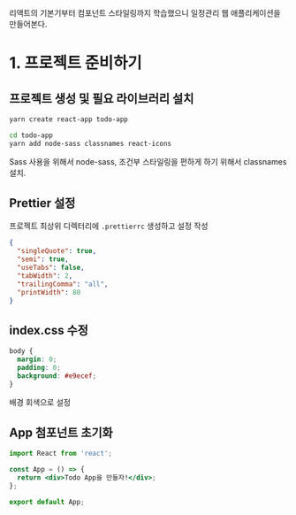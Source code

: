 리액트의 기본기부터 컴포넌트 스타일링까지 학습했으니 일정관리 웹 애플리케이션을 만들어본다.

# 1. 프로젝트 준비하기

## 프로젝트 생성 및 필요 라이브러리 설치

```bash
yarn create react-app todo-app
```

```bash
cd todo-app
yarn add node-sass classnames react-icons
```

Sass 사용을 위해서 node-sass, 조건부 스타일링을 편하게 하기 위해서 classnames 설치.

## Prettier 설정

프로젝트 최상위 디렉터리에 `.prettierrc` 생성하고 설정 작성

```json
{
  "singleQuote": true,
  "semi": true,
  "useTabs": false,
  "tabWidth": 2,
  "trailingComma": "all",
  "printWidth": 80
}
```

## index.css 수정

```css
body {
  margin: 0;
  padding: 0;
  background: #e9ecef;
}
```

배경 회색으로 설정

## App 첨포넌트 초기화

```jsx
import React from 'react';

const App = () => {
  return <div>Todo App을 만들자!</div>;
};

export default App;
```

